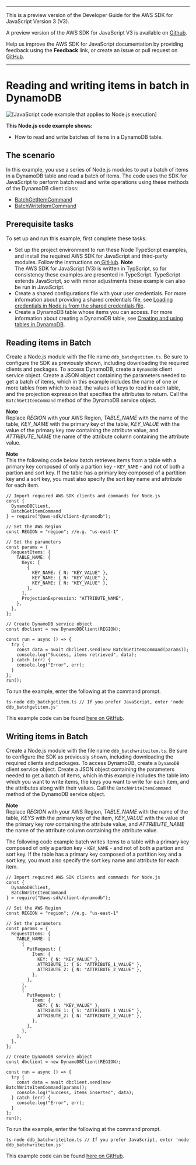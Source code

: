 --------

This is a preview version of the Developer Guide for the AWS SDK for JavaScript Version 3 \(V3\)\.

A preview version of the AWS SDK for JavaScript V3 is available on [Github](https://github.com/aws/aws-sdk-js-v3)\.

Help us improve the AWS SDK for JavaScript documentation by providing feedback using the **Feedback** link, or create an issue or pull request on [GitHub](https://github.com/awsdocs/aws-sdk-for-javascript-v3)\.

--------

# Reading and writing items in batch in DynamoDB<a name="dynamodb-example-table-read-write-batch"></a>

![\[JavaScript code example that applies to Node.js execution\]](http://docs.aws.amazon.com/sdk-for-javascript/v3/developer-guide/images/nodeicon.png)

**This Node\.js code example shows:**
+ How to read and write batches of items in a DynamoDB table\.

## The scenario<a name="dynamodb-example-table-read-write-batch-scenario"></a>

In this example, you use a series of Node\.js modules to put a batch of items in a DynamoDB table and read a batch of items\. The code uses the SDK for JavaScript to perform batch read and write operations using these methods of the DynamoDB client class:
+ [BatchGetItemCommand](https://docs.aws.amazon.com/AWSJavaScriptSDK/latest/AWS/DynamoDB.html#batchGetItem-property)
+ [BatchWriteItemCommand](https://docs.aws.amazon.com/AWSJavaScriptSDK/latest/AWS/DynamoDB.html#batchWriteItem-property)

## Prerequisite tasks<a name="dynamodb-example-table-read-write-batch-prerequisites"></a>

To set up and run this example, first complete these tasks:
+ Set up the project environment to run these Node TypeScript examples, and install the required AWS SDK for JavaScript and third\-party modules\. Follow the instructions on[ GitHub](https://github.com/awsdocs/aws-doc-sdk-examples/tree/master/javascriptv3/example_code/dynamodb/README.md)\.
**Note**  
The AWS SDK for JavaScript \(V3\) is written in TypScript, so for consistency these examples are presented in TypeScript\. TypeScript extends JavaScript, so with minor adjustments these example can also be run in JavaScript\.
+ Create a shared configurations file with your user credentials\. For more information about providing a shared credentials file, see [Loading credentials in Node\.js from the shared credentials file](loading-node-credentials-shared.md)\.
+ Create a DynamoDB table whose items you can access\. For more information about creating a DynamoDB table, see [Creating and using tables in DynamoDB](dynamodb-examples-using-tables.md)\.

## Reading items in Batch<a name="dynamodb-example-table-read-write-batch-reading"></a>

Create a Node\.js module with the file name `ddb_batchgetitem.ts`\. Be sure to configure the SDK as previously shown, including downloading the required clients and packages\. To access DynamoDB, create a `DynamoDB` client service object\. Create a JSON object containing the parameters needed to get a batch of items, which in this example includes the name of one or more tables from which to read, the values of keys to read in each table, and the projection expression that specifies the attributes to return\. Call the `BatchGetItemCommand` method of the DynamoDB service object\.

**Note**  
Replace *REGION* with your AWS Region, *TABLE\_NAME* with the name of the table, *KEY\_NAME* with the primary key of the table, *KEY\_VALUE* with the value of the primary key row containing the attribute value, and *ATTRIBUTE\_NAME* the name of the attribute column containing the attribute value\.

**Note**  
This the following code below batch retrieves items from a table with a primary key composed of only a partion key \- `KEY_NAME` \- and not of both a partion and sort key\. If the table has a primary key composed of a partition key and a sort key, you must also specify the sort key name and attribute for each item\.

```
// Import required AWS SDK clients and commands for Node.js
const {
  DynamoDBClient,
  BatchGetItemCommand
} = require("@aws-sdk/client-dynamodb");

// Set the AWS Region
const REGION = "region"; //e.g. "us-east-1"

// Set the parameters
const params = {
  RequestItems: {
    TABLE_NAME: {
      Keys: [
        {
          KEY_NAME: { N: "KEY_VALUE" },
          KEY_NAME: { N: "KEY_VALUE" },
          KEY_NAME: { N: "KEY_VALUE" },
        },
      ],
      ProjectionExpression: "ATTRIBUTE_NAME",
    },
  },
};

// Create DynamoDB service object
const dbclient = new DynamoDBClient(REGION);

const run = async () => {
  try {
    const data = await dbclient.send(new BatchGetItemCommand(params));
    console.log("Success, items retrieved", data);
  } catch (err) {
    console.log("Error", err);
  }
};
run();
```

To run the example, enter the following at the command prompt\.

```
ts-node ddb_batchgetitem.ts // If you prefer JavaScript, enter 'node ddb_batchgetitem.js'
```

This example code can be found [here on GitHub](https://github.com/awsdocs/aws-doc-sdk-examples/blob/master/javascriptv3/example_code/dynamodb/src/ddb_batchgetitem.ts)\.

## Writing items in Batch<a name="dynamodb-example-table-read-write-batch-writing"></a>

Create a Node\.js module with the file name `ddb_batchwriteitem.ts`\. Be sure to configure the SDK as previously shown, including downloading the required clients and packages\. To access DynamoDB, create a `DynamoDB` client service object\. Create a JSON object containing the parameters needed to get a batch of items, which in this example includes the table into which you want to write items, the keys you want to write for each item, and the attributes along with their values\. Call the `BatchWriteItemCommand` method of the DynamoDB service object\.

**Note**  
Replace *REGION* with your AWS Region, *TABLE\_NAME* with the name of the table, *KEYS* with the primary key of the item, *KEY\_VALUE* with the value of the primary key row containing the attribute value, and *ATTRIBUTE\_NAME* the name of the attribute column containing the attribute value\.

The following code example batch writes items to a table with a primary key composed of only a partion key \- `KEY_NAME` \- and not of both a partion and sort key\. If the table has a primary key composed of a partition key and a sort key, you must also specify the sort key name and attribute for each item\.

```
// Import required AWS SDK clients and commands for Node.js
const {
  DynamoDBClient,
  BatchWriteItemCommand
} = require("@aws-sdk/client-dynamodb");

// Set the AWS Region
const REGION = "region"; //e.g. "us-east-1"

// Set the parameters
const params = {
  RequestItems: {
    TABLE_NAME: [
      {
        PutRequest: {
          Item: {
            KEY: { N: "KEY_VALUE" },
            ATTRIBUTE_1: { S: "ATTRIBUTE_1_VALUE" },
            ATTRIBUTE_2: { N: "ATTRIBUTE_2_VALUE" },
          },
        },
      },
      {
        PutRequest: {
          Item: {
            KEY: { N: "KEY_VALUE" },
            ATTRIBUTE_1: { S: "ATTRIBUTE_1_VALUE" },
            ATTRIBUTE_2: { N: "ATTRIBUTE_2_VALUE" },
          },
        },
      },
    ],
  },
};

// Create DynamoDB service object
const dbclient = new DynamoDBClient(REGION);

const run = async () => {
  try {
    const data = await dbclient.send(new BatchWriteItemCommand(params));
    console.log("Success, items inserted", data);
  } catch (err) {
    console.log("Error", err);
  }
};
run();
```

To run the example, enter the following at the command prompt\.

```
ts-node ddb_batchwriteitem.ts // If you prefer JavaScript, enter 'node ddb_batchwriteitem.js'
```

This example code can be found [here on GitHub](https://github.com/awsdocs/aws-doc-sdk-examples/blob/master/javascriptv3/example_code/dynamodb/src/ddb_batchwriteitem.ts)\.